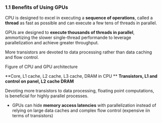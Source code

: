 ### 1.1 Benefits of Using GPUs

CPU is designed to excel in executing a **sequence of operations**, called a **thread** as fast as possible and can execute a few tens of threads in parallel. 

GPUs are designed to **execute thousands of threads in parallel**, ammortizing the slower single-thread performande to leverage parallelization and achieve greater throughput. 


More transistors are devoted to data processing rather than data caching and flow control. 

Figure of CPU and GPU architecture 

**Core, L1 cache, L2 cache, L3 cache, DRAM in CPU **
**Transistors, L1 and control on panel, L2 cache DRAM** 

Devoting more transistors to data processing, floating point computations, is beneficial for highly parallel processes. 

- GPUs can hide **memory access latencies** with parallelization instead of relying on large data caches and complex flow control (expensive iin terms of transistors)



